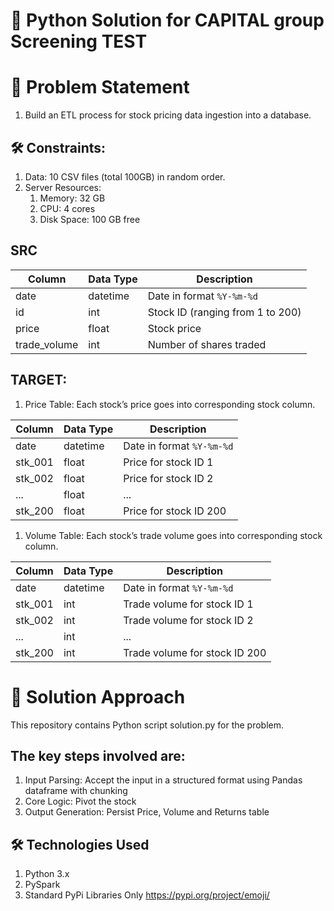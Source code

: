 # 🐍 Python Solution for CAPITAL group Screening TEST

# 📜 Problem Statement

1. Build an ETL process for stock pricing data ingestion into a database.

## 🛠️ Constraints:

1. Data: 10 CSV files (total 100GB) in random order.
1. Server Resources:
    1. Memory: 32 GB
    1. CPU: 4 cores
    1. Disk Space: 100 GB free

## SRC
 
| Column        | Data Type | Description                        |
|---------------|-----------|------------------------------------|
| date          | datetime  | Date in format `%Y-%m-%d`          |
| id            | int       | Stock ID (ranging from 1 to 200)   |
| price         | float     | Stock price                        |
| trade_volume  | int       | Number of shares traded            |


## TARGET:
1. Price Table:
Each stock’s price goes into corresponding stock column.

| Column  | Data Type | Description                 |
|---------|-----------|-----------------------------|
| date    | datetime  | Date in format `%Y-%m-%d`   |
| stk_001 | float     | Price for stock ID 1        |
| stk_002 | float     | Price for stock ID 2        |
| ...     | float     | ...                         |
| stk_200 | float     | Price for stock ID 200      |


1. Volume Table:
Each stock’s trade volume goes into corresponding stock column.

| Column  | Data Type | Description                         |
|---------|-----------|-------------------------------------|
| date    | datetime  | Date in format `%Y-%m-%d`           |
| stk_001 | int       | Trade volume for stock ID 1         |
| stk_002 | int       | Trade volume for stock ID 2         |
| ...     | int       | ...                                 |
| stk_200 | int       | Trade volume for stock ID 200       |


# 🚀 Solution Approach
This repository contains Python script solution.py for the problem.

## The key steps involved are:
1. Input Parsing: Accept the input in a structured format using Pandas dataframe with chunking 
1. Core Logic: Pivot the stock
1. Output Generation: Persist Price, Volume and Returns table


## 🛠️ Technologies Used
1. Python 3.x
1. PySpark
1. Standard PyPi Libraries Only https://pypi.org/project/emoji/ 
